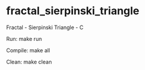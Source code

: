 # fractal_sierpinski_triangle
Fractal - Sierpinski Triangle - C

Run:      make run

Compile:  make all 

Clean:    make clean

